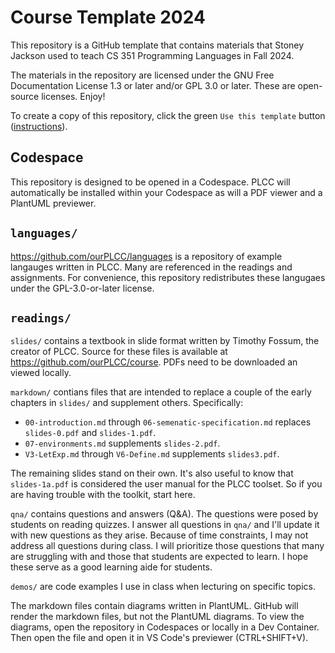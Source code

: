 # Course Template 2024

This repository is a GitHub template that contains materials that Stoney Jackson
used to teach CS 351 Programming Languages in Fall 2024.

The materials in the repository are licensed under the GNU Free Documentation License 1.3 or later and/or GPL 3.0 or later. These are open-source licenses. Enjoy!

To create a copy of this repository, click the green `Use this template` button ([instructions](https://docs.github.com/en/repositories/creating-and-managing-repositories/creating-a-repository-from-a-template#creating-a-repository-from-a-template)).


## Codespace

This repository is designed to be opened in a Codespace. PLCC will automatically
be installed within your Codespace as will a PDF viewer and a PlantUML previewer.

## `languages/`

<https://github.com/ourPLCC/languages> is a repository of example langauges
written in PLCC. Many are referenced in the readings and assignments. For
convenience, this repository redistributes these langugaes under the
GPL-3.0-or-later license.

## `readings/`

`slides/` contains a textbook in slide format written by Timothy Fossum,
the creator of PLCC. Source for these files is available at <https://github.com/ourPLCC/course>. PDFs need to be downloaded an viewed locally.

`markdown/` contians files that are intended to replace a couple of the early
chapters in `slides/` and supplement others. Specifically:

* `00-introduction.md` through `06-semenatic-specification.md` replaces
    `slides-0.pdf` and `slides-1.pdf`.
* `07-environments.md` supplements `slides-2.pdf`.
* `V3-LetExp.md` through `V6-Define.md` supplements `slides3.pdf`.

The remaining slides stand on their own. It's also useful to know that
`slides-1a.pdf` is considered the user manual for the PLCC toolset.
So if you are having trouble with the toolkit, start here.

`qna/` contains questions and answers (Q&A). The questions were posed
by students on reading quizzes. I answer all questions in `qna/` and
I'll update it with new questions as they arise. Because of time constraints,
I may not address all questions during class. I will prioritize those questions
that many are struggling with and those that students are expected to
learn. I hope these serve as a good learning aide for students.

`demos/` are code examples I use in class when lecturing on specific topics.

The markdown files contain diagrams written in PlantUML. GitHub will render the
markdown files, but not the PlantUML diagrams. To view the diagrams, open the
repository in Codespaces or locally in a Dev Container. Then open the file
and open it in VS Code's previewer (CTRL+SHIFT+V).
